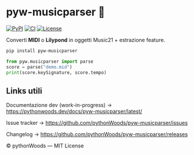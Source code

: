 # pyw-musicparser 🎼
[![PyPI](https://img.shields.io/pypi/v/pyw-musicparser.svg)](https://pypi.org/project/pyw-musicparser/)
[![CI](https://github.com/pythonWoods/pyw-musicparser/actions/workflows/ci.yml/badge.svg)](https://github.com/pythonWoods/pyw-musicparser/actions/workflows/ci.yml)
[![License](https://img.shields.io/badge/License-MIT-yellow.svg)](LICENSE)

Converti **MIDI** o **Lilypond** in oggetti Music21 + estrazione feature.

```bash
pip install pyw-musicparser
```

```python
from pyw.musicparser import parse
score = parse("demo.mid")
print(score.keySignature, score.tempo)
```


## Links utili
Documentazione dev (work-in-progress) → https://pythonwoods.dev/docs/pyw-musicparser/latest/

Issue tracker → https://github.com/pythonWoods/pyw-musicparser/issues

Changelog → https://github.com/pythonWoods/pyw-musicparser/releases

© pythonWoods — MIT License